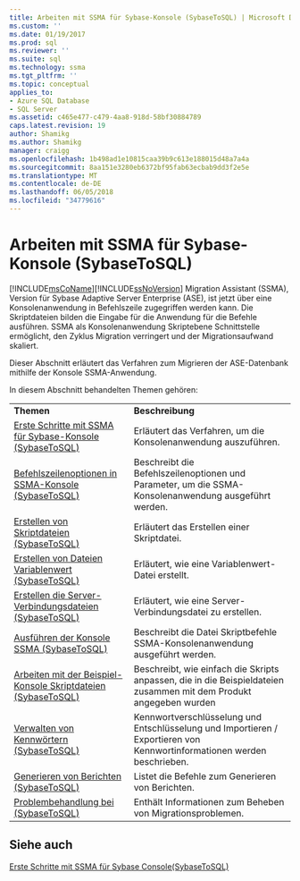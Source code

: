 ```yaml
---
title: Arbeiten mit SSMA für Sybase-Konsole (SybaseToSQL) | Microsoft Docs
ms.custom: ''
ms.date: 01/19/2017
ms.prod: sql
ms.reviewer: ''
ms.suite: sql
ms.technology: ssma
ms.tgt_pltfrm: ''
ms.topic: conceptual
applies_to:
- Azure SQL Database
- SQL Server
ms.assetid: c465e477-c479-4aa8-918d-58bf30884789
caps.latest.revision: 19
author: Shamikg
ms.author: Shamikg
manager: craigg
ms.openlocfilehash: 1b498ad1e10815caa39b9c613e188015d48a7a4a
ms.sourcegitcommit: 8aa151e3280eb6372bf95fab63ecbab9dd3f2e5e
ms.translationtype: MT
ms.contentlocale: de-DE
ms.lasthandoff: 06/05/2018
ms.locfileid: "34779616"
---
```

# <a name="working-with-ssma-for-sybase-console-sybasetosql"></a>Arbeiten mit SSMA für Sybase-Konsole (SybaseToSQL)
[!INCLUDE[msCoName](../../includes/msconame_md.md)][!INCLUDE[ssNoVersion](../../includes/ssnoversion_md.md)] Migration Assistant (SSMA), Version für Sybase Adaptive Server Enterprise (ASE), ist jetzt über eine Konsolenanwendung in Befehlszeile zugegriffen werden kann. Die Skriptdateien bilden die Eingabe für die Anwendung für die Befehle ausführen. SSMA als Konsolenanwendung Skriptebene Schnittstelle ermöglicht, den Zyklus Migration verringert und der Migrationsaufwand skaliert.  
  
Dieser Abschnitt erläutert das Verfahren zum Migrieren der ASE-Datenbank mithilfe der Konsole SSMA-Anwendung.  
  
In diesem Abschnitt behandelten Themen gehören:  
  
|||  
|-|-|  
|**Themen**|**Beschreibung**|  
|[Erste Schritte mit SSMA für Sybase-Konsole &#40;SybaseToSQL&#41;](../../ssma/sybase/getting-started-with-ssma-for-sybase-console-sybasetosql.md)|Erläutert das Verfahren, um die Konsolenanwendung auszuführen.|  
|[Befehlszeilenoptionen in SSMA-Konsole &#40;SybaseToSQL&#41;](../../ssma/sybase/command-line-options-in-ssma-console-sybasetosql.md)|Beschreibt die Befehlszeilenoptionen und Parameter, um die SSMA-Konsolenanwendung ausgeführt werden.|  
|[Erstellen von Skriptdateien &#40;SybaseToSQL&#41;](../../ssma/sybase/creating-script-files-sybasetosql.md)|Erläutert das Erstellen einer Skriptdatei.|  
|[Erstellen von Dateien Variablenwert &#40;SybaseToSQL&#41;](../../ssma/sybase/creating-variable-value-files-sybasetosql.md)|Erläutert, wie eine Variablenwert-Datei erstellt.|  
|[Erstellen die Server-Verbindungsdateien &#40;SybaseToSQL&#41;](../../ssma/sybase/creating-the-server-connection-files-sybasetosql.md)|Erläutert, wie eine Server-Verbindungsdatei zu erstellen.|  
|[Ausführen der Konsole SSMA &#40;SybaseToSQL&#41;](../../ssma/sybase/executing-the-ssma-console-sybasetosql.md)|Beschreibt die Datei Skriptbefehle SSMA-Konsolenanwendung ausgeführt werden.|  
|[Arbeiten mit der Beispiel-Konsole Skriptdateien &#40;SybaseToSQL&#41;](../../ssma/sybase/working-with-the-sample-console-script-files-sybasetosql.md)|Beschreibt, wie einfach die Skripts anpassen, die in die Beispieldateien zusammen mit dem Produkt angegeben wurden|  
|[Verwalten von Kennwörtern &#40;SybaseToSQL&#41;](../../ssma/sybase/managing-passwords-sybasetosql.md)|Kennwortverschlüsselung und Entschlüsselung und Importieren / Exportieren von Kennwortinformationen werden beschrieben.|  
|[Generieren von Berichten &#40;SybaseToSQL&#41;](../../ssma/sybase/generating-reports-sybasetosql.md)|Listet die Befehle zum Generieren von Berichten.|  
|[Problembehandlung bei &#40;SybaseToSQL&#41;](../../ssma/sybase/troubleshooting-sybasetosql.md)|Enthält Informationen zum Beheben von Migrationsproblemen.|  
  
## <a name="see-also"></a>Siehe auch  
[Erste Schritte mit SSMA für Sybase Console(SybaseToSQL)](http://msdn.microsoft.com/en-us/43219dbe-bcfa-427d-9242-f07b1455f15f)  
  
